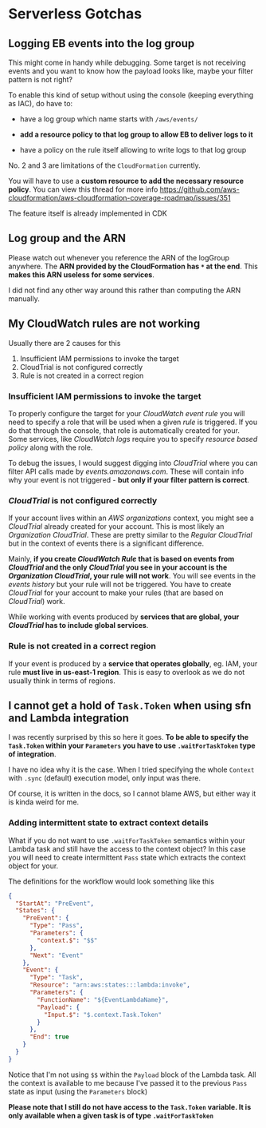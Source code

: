 # Serverless Gotchas

## Logging EB events into the log group

This might come in handy while debugging. Some target is not receiving events and you want to know how the payload looks like, maybe your filter pattern is not right?

To enable this kind of setup without using the console (keeping everything as IAC), do have to:

- have a log group which name starts with `/aws/events/`

- **add a resource policy to that log group to allow EB to deliver logs to it**

- have a policy on the rule itself allowing to write logs to that log group

No. 2 and 3 are limitations of the `CloudFormation` currently.

You will have to use a **custom resource to add the necessary resource policy**.
You can view this thread for more info https://github.com/aws-cloudformation/aws-cloudformation-coverage-roadmap/issues/351

The feature itself is already implemented in CDK

## Log group and the ARN

Please watch out whenever you reference the ARN of the logGroup anywhere.
The **ARN provided by the CloudFormation has `*` at the end**. This **makes this ARN useless for some services**.

I did not find any other way around this rather than computing the ARN manually.

## My CloudWatch rules are not working

Usually there are 2 causes for this

1. Insufficient IAM permissions to invoke the target
2. CloudTrial is not configured correctly
3. Rule is not created in a correct region

### Insufficient IAM permissions to invoke the target

To properly configure the target for your _CloudWatch event rule_ you will need to specify a role that will be used when a given _rule_ is triggered.
If you do that through the console, that role is automatically created for your. Some services, like _CloudWatch logs_ require you to specify _resource based policy_ along with the role.

To debug the issues, I would suggest digging into _CloudTrial_ where you can filter API calls made by _events.amazonaws.com_.
These will contain info why your event is not triggered - **but only if your filter pattern is correct**.

### _CloudTrial_ is not configured correctly

If your account lives within an _AWS organizations_ context, you might see a _CloudTrial_ already created for your account.
This is most likely an _Organization CloudTrial_. These are pretty similar to the _Regular CloudTrial_ but in the context of events there is a significant difference.

Mainly, **if you create _CloudWatch Rule_ that is based on events from _CloudTrial_ and the only _CloudTrial_ you see in your account is the _Organization CloudTrial_, your rule will not work**.
You will see events in the _events history_ but your rule will not be triggered. You have to create _CloudTrial_ for your account to make your rules (that are based on _CloudTrial_) work.

While working with events produced by **services that are global, your _CloudTrial_ has to include global services**.

### Rule is not created in a correct region

If your event is produced by a **service that operates globally**, eg. IAM, your rule **must live in us-east-1 region**.
This is easy to overlook as we do not usually think in terms of regions.

## I cannot get a hold of `Task.Token` when using sfn and Lambda integration

I was recently surprised by this so here it goes.
**To be able to specify the `Task.Token` within your `Parameters` you have to use `.waitForTaskToken` type of integration**.

I have no idea why it is the case. When I tried specifying the whole `Context` with `.sync` (default) execution model,
only input was there.

Of course, it is written in the docs, so I cannot blame AWS, but either way it is kinda weird for me.

### Adding intermittent state to extract context details

What if you do not want to use `.waitForTaskToken` semantics within your Lambda task and still have the access to the context object?
In this case you will need to create intermittent `Pass` state which extracts the context object for your.

The definitions for the workflow would look something like this

```json
{
  "StartAt": "PreEvent",
  "States": {
    "PreEvent": {
      "Type": "Pass",
      "Parameters": {
        "context.$": "$$"
      },
      "Next": "Event"
    },
    "Event": {
      "Type": "Task",
      "Resource": "arn:aws:states:::lambda:invoke",
      "Parameters": {
        "FunctionName": "${EventLambdaName}",
        "Payload": {
          "Input.$": "$.context.Task.Token"
        }
      },
      "End": true
    }
  }
}
```

Notice that I'm not using `$$` within the `Payload` block of the Lambda task.
All the context is available to me because I've passed it to the previous `Pass` state as input (using the `Parameters` block)

**Please note that I still do not have access to the `Task.Token` variable. It is only available when a given task is of type `.waitForTaskToken`**
